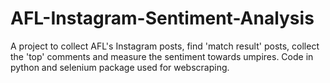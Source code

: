 # AFL-Instagram-Sentiment-Analysis
A project to collect AFL's Instagram posts, find 'match result' posts, collect the 'top' comments and measure the sentiment towards umpires. Code in python and selenium package used for webscraping. 
